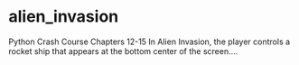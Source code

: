 # alien_invasion
Python Crash Course Chapters 12-15
In Alien Invasion, the player controls a rocket ship that appears at the bottom center of the screen....